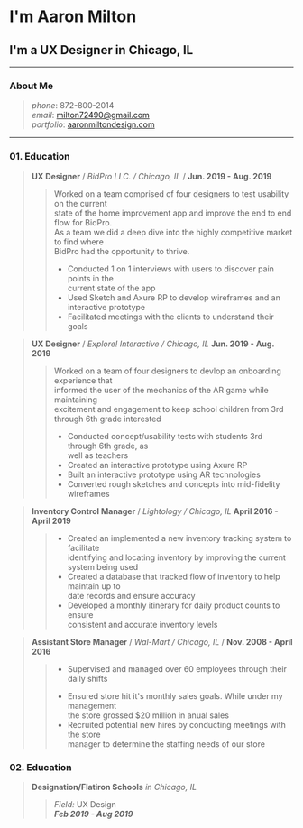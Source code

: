 # I'm Aaron Milton
## I'm a UX Designer in Chicago, IL

-----------------------------
### About Me
> *phone*: 872-800-2014 </br>
> *email*: [milton72490@gmail.com](mailto:milton72490@gmail.com) </br>
> *portfolio*: [aaronmiltondesign.com](https://www.aaronmiltondesign.com)
-----------------------------
### 01. Education
> **UX Designer** / *BidPro LLC. / Chicago, IL* / __Jun. 2019 - Aug. 2019__
>>Worked on a team comprised of four designers to test usability on the current </br> state of the home improvement app and improve the end to end flow for BidPro. </br> As a team we did a deep dive into the highly competitive market to find where </br> BidPro had the opportunity to thrive. </br>
>> - Conducted 1 on 1 interviews with users to discover pain points in the </br> current state of the app</br>
>> - Used Sketch and Axure RP to develop wireframes and an </br> interactive prototype</br> 
>> - Facilitated meetings with the clients to understand their goals</br> 

> **UX Designer** / *Explore! Interactive / Chicago, IL* __Jun. 2019 - Aug. 2019__
>>Worked on a team of four designers to devlop an onboarding experience that </br> informed the user of the mechanics of the AR game while maintaining </br> excitement and engagement to keep school children from 3rd through 6th grade interested</br> 
>> - Conducted concept/usability tests with students 3rd through 6th grade, as </br> well as teachers </br> 
>> - Created an interactive prototype using Axure RP </br> 
>> - Built an interactive prototype using AR technologies</br> 
>> - Converted rough sketches and concepts into mid-fidelity wireframes</br> 

> **Inventory Control Manager** / *Lightology / Chicago, IL* __April 2016 - April 2019__
>> - Created an implemented a new inventory tracking system to facilitate</br> identifying and locating inventory by improving the current system being used </br> 
>> - Created a database that tracked flow of inventory to help maintain up to </br> date records and ensure accuracy
>> - Developed a monthly itinerary for daily product counts to ensure</br>  consistent and accurate inventory levels

> **Assistant Store Manager** / *Wal-Mart / Chicago, IL* / __Nov. 2008 - April 2016__
>> * Supervised and managed over 60 employees through their daily shifts
>> - Ensured store hit it's monthly sales goals. While under my management </br> the store grossed $20 million in anual sales
>> - Recruited potential new hires by conducting meetings with the store </br> manager to determine the staffing needs of our store

### 02. Education
> **Designation/Flatiron Schools** *in Chicago, IL* </br>
>> *Field:* UX Design </br>
>> *__Feb 2019 - Aug 2019__*



